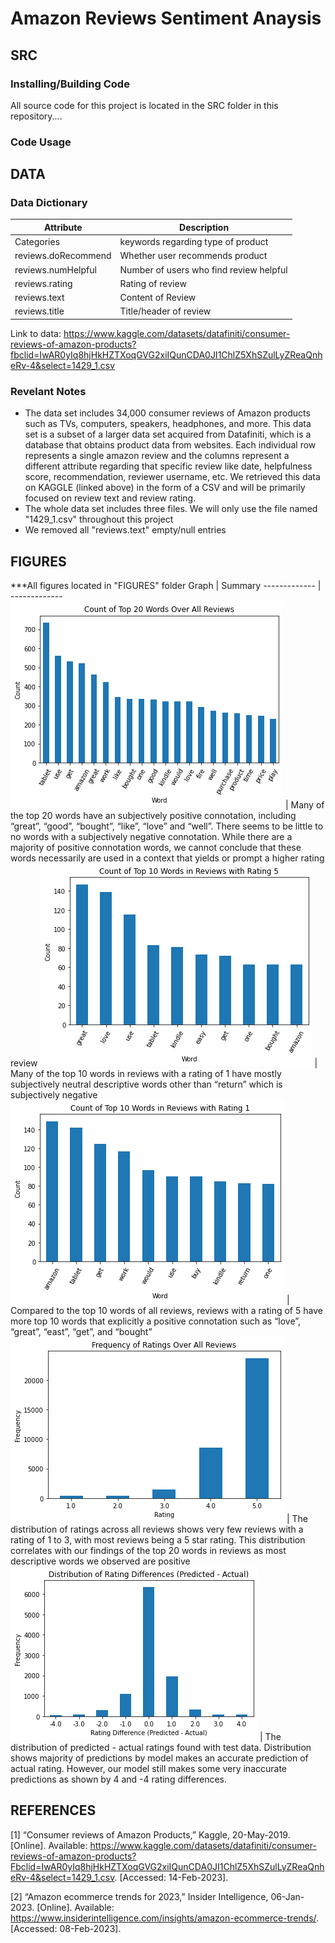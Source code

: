 # Amazon Reviews Sentiment Anaysis

## SRC

### Installing/Building Code
All source code for this project is located in the SRC folder in this repository....

### Code Usage

## DATA

### Data Dictionary
Attribute  | Description
------------- | -------------
Categories  | keywords regarding type of product
reviews.doRecommend  | Whether user recommends product
reviews.numHelpful  |  Number of users who find review helpful
reviews.rating  | Rating of review
reviews.text  | Content of Review
reviews.title  | Title/header of review

Link to data: https://www.kaggle.com/datasets/datafiniti/consumer-reviews-of-amazon-products?fbclid=IwAR0yIq8hjHkHZTXoqGVG2xiIQunCDA0JI1ChlZ5XhSZulLyZReaQnheRv-4&select=1429_1.csv

### Revelant Notes
- The data set includes 34,000 consumer reviews of Amazon products such as TVs, computers, speakers, headphones, and more. This data set is a subset of a larger data set acquired from Datafiniti, which is a database that obtains product data from websites. Each individual row represents a single amazon review and the columns represent a different attribute regarding that specific review like date, helpfulness score, recommendation, reviewer username, etc. We retrieved this data on KAGGLE (linked above) in the form of a CSV and will be primarily focused on review text and review rating.
- The whole data set includes three files. We will only use the file named "1429_1.csv" throughout this project
- We removed all "reviews.text" empty/null entries

## FIGURES
***All figures located in "FIGURES" folder
Graph | Summary
------------- | -------------
![alt text](https://github.com/PeterShin23/dsp1/blob/main/FIGURES/top20_all.png?raw=true) | Many of the top 20 words have an subjectively positive connotation, including “great”, “good”, “bought”, “like”, “love” and “well”. There seems to be little to no words with a subjectively negative connotation. While there are a majority of positive connotation words, we cannot conclude that these words necessarily are used in a context that yields or prompt a higher rating review
![alt text](https://github.com/PeterShin23/dsp1/blob/main/FIGURES/top10_rating5.png?raw=true) | Many of the top 10 words in reviews with a rating of 1 have mostly subjectively neutral descriptive words other than “return” which is subjectively negative
![alt text](https://github.com/PeterShin23/dsp1/blob/main/FIGURES/top10_rating1.png?raw=true) | Compared to the top 10 words of all reviews, reviews with a rating of 5 have more top 10 words that explicitly a positive connotation such as “love”, “great”, “east”, “get”, and “bought”
![alt text](https://github.com/PeterShin23/dsp1/blob/main/FIGURES/rating_distribution.png?raw=true) | The distribution of ratings across all reviews shows very few reviews with a rating of 1 to 3, with most reviews being a 5 star rating. This distribution correlates with our findings of the top 20 words in reviews as most descriptive words we observed are positive
![alt text](https://github.com/PeterShin23/dsp1/blob/main/FIGURES/rating_diff.png?raw=true) | The distribution of predicted - actual ratings found with test data. Distribution shows majority of predictions by model makes an accurate prediction of actual rating. However, our model still makes some very inaccurate predictions as shown by 4 and -4 rating differences.





## REFERENCES
[1]	“Consumer reviews of Amazon Products,” Kaggle, 20-May-2019. [Online]. Available: https://www.kaggle.com/datasets/datafiniti/consumer-reviews-of-amazon-products?Fbclid=IwAR0yIq8hjHkHZTXoqGVG2xiIQunCDA0JI1ChlZ5XhSZulLyZReaQnheRv-4&select=1429_1.csv. [Accessed: 14-Feb-2023]. 

[2]	“Amazon ecommerce trends for 2023,” Insider Intelligence, 06-Jan-2023. [Online]. Available: https://www.insiderintelligence.com/insights/amazon-ecommerce-trends/. [Accessed: 08-Feb-2023]. 




